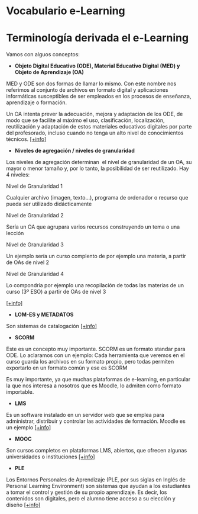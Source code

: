 
# Vocabulario e-Learning

# Terminología derivada el e-Learning

Vamos con alguos conceptos:

- **Objeto Digital Educativo (ODE), Material Educativo Digital (MED) y Objeto de Aprendizaje (OA)**

MED y ODE son dos formas de llamar lo mismo. Con este nombre nos referimos al conjunto de archivos en formato digital y aplicaciones informáticas susceptibles de ser empleados en los procesos de enseñanza, aprendizaje o formación.

Un OA intenta prever la adecuación, mejora y adaptación de los ODE, de modo que se facilite al máximo el uso, clasificación, localización, reutilización y adaptación de estos materiales educativos digitales por parte del profesorado, incluso cuando no tenga un alto nivel de conocimientos técnicos. [[+info]](http://constructor.educarex.es/index.php?option=com_content&amp;task=view&amp;id=176&amp;Itemid=238)

- **Niveles de agregación / niveles de granularidad**

Los niveles de agregación determinan  el nivel de granularidad de un OA, su mayor o menor tamaño y, por lo tanto, la posibilidad de ser reutilizado. Hay 4 niveles:

Nivel de Granularidad 1

Cualquier archivo (imagen, texto...), programa de ordenador o recurso que pueda ser utilizado didácticamente

Nivel de Granularidad 2

Sería un OA que agrupara varios recursos construyendo un tema o una lección

Nivel de Granularidad 3

Un ejemplo sería un curso complento de por ejemplo una materia, a partir de OAs de nivel 2

Nivel de Granularidad 4

Lo compondría por ejemplo una recopilación de todas las materias de un curso (3º ESO) a partir de OAs de nivel 3

[[+info]](https://books.google.es/books?id=Z9y6-5fKOGkC&amp;pg=PA72&amp;lpg=PA72&amp;dq=niveles+de+granularidad+en+oas&amp;source=bl&amp;ots=RZtha_FVV3&amp;sig=2QRUY3SrqN32LN6hC-pgKYa1u8c&amp;hl=es&amp;sa=X&amp;ved=0ahUKEwiNycapivzLAhVMchQKHbO9BuEQ6AEIHTAA#v=onepage&amp;q=niveles%20de%20granularidad%20en%20oas&amp;f=false)

- **LOM-ES y METADATOS**

Son sistemas de catalogación [[+info]](https://es.wikipedia.org/wiki/Metadato)

- **SCORM**

Este es un concepto muy importante. SCORM es un formato standar para ODE. Lo aclaramos con un ejemplo: Cada herramienta que veremos en el curso guarda los archivos en su formato propio, pero todas permiten exportarlo en un formato común y ese es SCORM

Es muy importante, ya que muchas plataformas de e-learning, en particular la que nos interesa a nosotros que es Moodle, lo admiten como formato importable.

- **LMS**

Es un software instalado en un servidor web que se emplea para administrar, distribuir y controlar las actividades de formación. Moodle es un ejemplo [[+info]](http://es.wikipedia.org/wiki/Sistema_de_gesti%C3%B3n_de_aprendizaje)

- **MOOC**

Son cursos completos en plataformas LMS, abiertos, que ofrecen algunas universidades o instituciones [[+info]](http://es.wikipedia.org/wiki/MOOC)

- **PLE**

Los Entornos Personales de Aprendizaje (PLE, por sus siglas en Inglés de Personal Learning Environment) son sistemas que ayudan a los estudiantes a tomar el control y gestión de su propio aprendizaje. Es decir, los contenidos son digitales, pero el alumno tiene acceso a su elección y diseño [[+info]](http://es.wikipedia.org/wiki/PLE)


